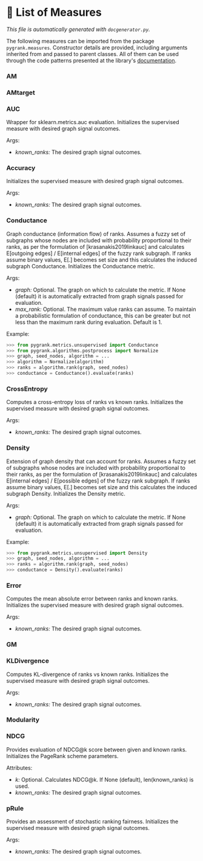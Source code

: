 # :scroll: List of Measures
*This file is automatically generated with `docgenerator.py`.*

The following measures can be imported from the package `pygrank.measures`.
Constructor details are provided, including arguments inherited from and passed to parent classes.
All of them can be used through the code patterns presented at the library's [documentation](documentation.md).  

### AM 
 

### AMtarget 
 

### AUC 

Wrapper for sklearn.metrics.auc evaluation. 
Initializes the supervised measure with desired graph signal outcomes. 

Args: 
 * *known_ranks:* The desired graph signal outcomes. 

### Accuracy 
 
Initializes the supervised measure with desired graph signal outcomes. 

Args: 
 * *known_ranks:* The desired graph signal outcomes. 

### Conductance 

Graph conductance (information flow) of ranks. 
Assumes a fuzzy set of subgraphs whose nodes are included with probability proportional to their ranks, 
as per the formulation of [krasanakis2019linkauc] and calculates E[outgoing edges] / E[internal edges] of 
the fuzzy rank subgraph. 
If ranks assume binary values, E[.] becomes set size and this calculates the induced subgraph Conductance. 
Initializes the Conductance metric. 

Args: 
 * *graph:* Optional. The graph on which to calculate the metric. If None (default) it is automatically extracted from graph signals passed for evaluation. 
 * *max_rank:* Optional. The maximum value ranks can assume. To maintain a probabilistic formulation of conductance, this can be greater but not less than the maximum rank during evaluation. Default is 1. 

Example:

```python 
>>> from pygrank.metrics.unsupervised import Conductance 
>>> from pygrank.algorithms.postprocess import Normalize 
>>> graph, seed_nodes, algorithm = ... 
>>> algorithm = Normalize(algorithm) 
>>> ranks = algorithm.rank(graph, seed_nodes) 
>>> conductance = Conductance().evaluate(ranks) 
```


### CrossEntropy 

Computes a cross-entropy loss of ranks vs known ranks. 
Initializes the supervised measure with desired graph signal outcomes. 

Args: 
 * *known_ranks:* The desired graph signal outcomes. 

### Density 

Extension of graph density that can account for ranks. 
Assumes a fuzzy set of subgraphs whose nodes are included with probability proportional to their ranks, 
as per the formulation of [krasanakis2019linkauc] and calculates E[internal edges] / E[possible edges] of 
the fuzzy rank subgraph. 
If ranks assume binary values, E[.] becomes set size and this calculates the induced subgraph Density. 
Initializes the Density metric. 

Args: 
 * *graph:* Optional. The graph on which to calculate the metric. If None (default) it is automatically extracted from graph signals passed for evaluation. 

Example:

```python 
>>> from pygrank.metrics.unsupervised import Density 
>>> graph, seed_nodes, algorithm = ... 
>>> ranks = algorithm.rank(graph, seed_nodes) 
>>> conductance = Density().evaluate(ranks) 
```


### Error 

Computes the mean absolute error between ranks and known ranks. 
Initializes the supervised measure with desired graph signal outcomes. 

Args: 
 * *known_ranks:* The desired graph signal outcomes. 

### GM 
 

### KLDivergence 

Computes KL-divergence of ranks vs known ranks. 
Initializes the supervised measure with desired graph signal outcomes. 

Args: 
 * *known_ranks:* The desired graph signal outcomes. 

### Modularity 
 

### NDCG 

Provides evaluation of NDCG@k score between given and known ranks. 
Initializes the PageRank scheme parameters. 

Attributes: 
 * *k:* Optional. Calculates NDCG@k. If None (default), len(known_ranks) is used. 
 * *known_ranks:* The desired graph signal outcomes. 

### pRule 

Provides an assessment of stochastic ranking fairness. 
Initializes the supervised measure with desired graph signal outcomes. 

Args: 
 * *known_ranks:* The desired graph signal outcomes. 
